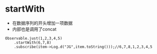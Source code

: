 # startWith

- 在数据序列的开头增加一项数据
- 内部也是调用了concat

```
Observable.just(1,2,3,4,5)
    .startWith(6,7,8)
    .subscribe(item->Log.d("JG",item.toString()));//6,7,8,1,2,3,4,5
```